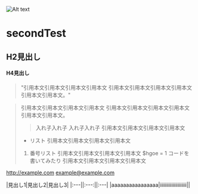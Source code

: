 ![Alt text](https://www.google.com/url?sa=i&source=images&cd=&ved=2ahUKEwippbjErrnmAhWdKqYKHbV5BeUQjRx6BAgBEAQ&url=https%3A%2F%2Fgithub.com%2Flogos&psig=AOvVaw1vsPEMfLJI0kLDcEwa6ttG&ust=1576558046681108)

# secondTest
## H2見出し
#### H4見出し

> "引用本文引用本文引用本文引用本文
引用本文引用本文引用本文引用本文引用本文引用本文。"

> 引用本文引用本文引用本文引用本文
> 引用本文引用本文引用本文引用本文引用本文引用本文。
> > 入れ子入れ子
> > 入れ子入れ子
> 引用本文引用本文引用本文引用本文
> * リスト
> 引用本文引用本文引用本文引用本文
> 1. 番号リスト
> 引用本文引用本文引用本文引用本文
> $hgoe = 1 コードを書いてみたり
> 引用本文引用本文引用本文引用本文

<http://example.com>
<example@example.com>

[yahoo]:  http://search.yahoo.com/  "Yahoo Search"



|見出し1|見出し2|見出し3|
|:---||:---:||:---|
|aaaaaaaaaaaaaaaa|iiiiiiiiiiiiiiiiiiiii||